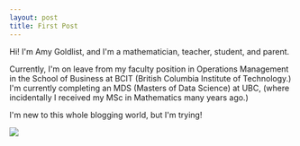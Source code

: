 ```yaml
---
layout: post
title: First Post
---
```


Hi! I'm Amy Goldlist, and I'm a mathematician, teacher, student, and parent.

Currently, I'm on leave from my faculty position in Operations Management in the School of Business at BCIT (British Columbia Institute of Technology.)  I'm currently completing an MDS (Masters of Data Science) at UBC, (where incidentally I received my MSc in Mathematics many years ago.)

I'm new to this whole blogging world, but I'm trying!

![]({{"/images/butterfly.JPG"}})
